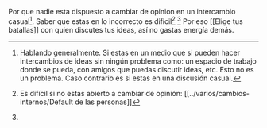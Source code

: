 Por que nadie esta dispuesto a cambiar de opinion en un intercambio casual[^1]. Saber que estas en lo incorrecto es dificil[^2] [^3] Por eso [[Elige tus batallas]] con quien discutes tus ideas, así no gastas energía demás.

[^1]: Hablando generalmente. Si estas en un medio que si pueden hacer intercambios de ideas sin ningún problema como: un espacio de trabajo donde se pueda, con amigos que puedas discutir ideas, etc. Esto no es un problema. Caso contrario es si estas en una discusión casual.
[^2]: Es difícil si no estas abierto a cambiar de opinión: [[../varios/cambios-internos/Default de las personas]]
[^3]: 